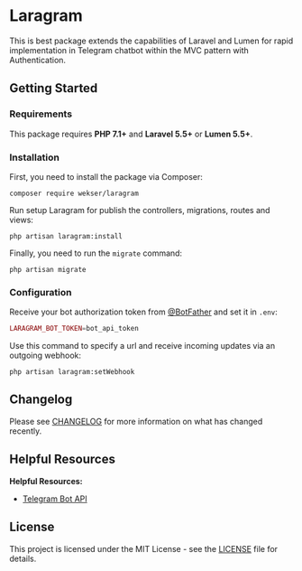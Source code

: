 Laragram
=====

This is best package extends the capabilities of Laravel and Lumen for rapid implementation in Telegram chatbot within the MVC pattern with Authentication.

## Getting Started

### Requirements

This package requires **PHP 7.1+** and **Laravel 5.5+** or **Lumen 5.5+**.

### Installation

First, you need to install the package via Composer:

```winbatch
composer require wekser/laragram
```

Run setup Laragram for publish the controllers, migrations, routes and views:

```winbatch
php artisan laragram:install
```

Finally, you need to run the `migrate` command:

```winbatch
php artisan migrate
```

### Configuration

Receive your bot authorization token from [@BotFather](https://telegram.me/botfather) and set it in `.env`:

```php
LARAGRAM_BOT_TOKEN=bot_api_token
```

Use this command to specify a url and receive incoming updates via an outgoing webhook:
```winbatch
php artisan laragram:setWebhook
```

## Changelog

Please see [CHANGELOG](CHANGELOG.md) for more information on what has changed recently.

## Helpful Resources

**Helpful Resources:**

* [Telegram Bot API](https://core.telegram.org/bots/api)

## License

This project is licensed under the MIT License - see the [LICENSE](LICENSE) file for details.